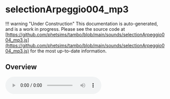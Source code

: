 # selectionArpeggio004_mp3

!!! warning "Under Construction"
    This documentation is auto-generated, and is a work in progress. Please see the source code at
    [https://github.com/phetsims/tambo/blob/main/sounds/selectionArpeggio004_mp3.js](https://github.com/phetsims/tambo/blob/main/sounds/selectionArpeggio004_mp3.js) for the most up-to-date information.

## Overview


<audio controls id="doc-audio">
<script type="module">
import { selectionArpeggio004_mp3 } from '/lib/scenerystack.esm.min.js';
import { audioBufferToURL } from '/js/audioBufferToURL.js';

selectionArpeggio004_mp3.audioBufferProperty.lazyLink( async audioBuffer => {
  document.querySelector( '#doc-audio' ).src = await audioBufferToURL( audioBuffer );
} );
</script>



## Source Code

See the source for [selectionArpeggio004_mp3.js](https://github.com/phetsims/tambo/blob/main/sounds/selectionArpeggio004_mp3.js) in the [tambo](https://github.com/phetsims/tambo) repository.
